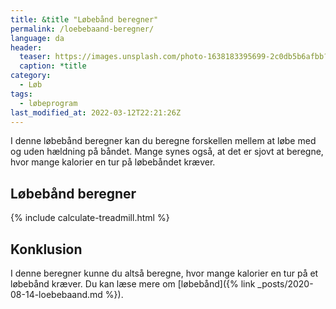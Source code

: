 ```yaml
---
title: &title "Løbebånd beregner"
permalink: /loebebaand-beregner/
language: da
header:
  teaser: https://images.unsplash.com/photo-1638183395699-2c0db5b6afbb?ixlib=rb-1.2.1&ixid=MnwxMjA3fDB8MHxwaG90by1wYWdlfHx8fGVufDB8fHx8&auto=format&fit=crop&w=400&q=5
  caption: *title
category:
  - Løb
tags:
  - løbeprogram
last_modified_at: 2022-03-12T22:21:26Z
---
```


I denne løbebånd beregner kan du beregne forskellen mellem at løbe med og uden hældning på båndet. Mange synes også, at det er sjovt at beregne, hvor mange kalorier en tur på løbebåndet kræver.

## Løbebånd beregner

{% include calculate-treadmill.html %}

## Konklusion

I denne beregner kunne du altså beregne, hvor mange kalorier en tur på et løbebånd kræver. Du kan læse mere om [løbebånd]({% link _posts/2020-08-14-loebebaand.md %}).
